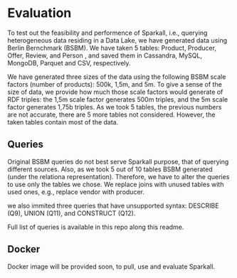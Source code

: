 # Evaluation
To test out the feasibility and performence of Sparkall, i.e., querying heterogeneous data residing in a Data Lake, we have generated data using Berlin Bernchmark (BSBM). We have taken 5 tables: Product, Producer, Offer, Review, and Person , and saved them in Cassandra, MySQL, MongoDB, Parquet and CSV, respectively.

We have generated three sizes of the data using the following BSBM scale factors (number of products): 500k, 1,5m, and 5m. To give a sense of the size of data, we provide how much those scale factors would generate of RDF triples: the 1,5m scale factor generates 500m triples, and the 5m scale factor generates 1,75b triples. As we took 5 tables, the previous numbers are not accurate, there are 5 more tables not considered. However, the taken tables contain most of the data.

## Queries
Original BSBM queries do not best serve Sparkall purpose, that of querying different sources. Also, as we took 5 out of 10 tables BSBM generated (under the relationa representation). Therefore, we have to alter the queries to use only the tables we chose. We replace joins with unused tables with used ones, e.g., replace vendor with producer.

we also immited three queries that have unsupported syntax: DESCRIBE (Q9), UNION (Q11), and CONSTRUCT (Q12).

Full list of queries is available in this repo along this readme.

## Docker
Docker image will be provided soon, to pull, use and evaluate Sparkall.
